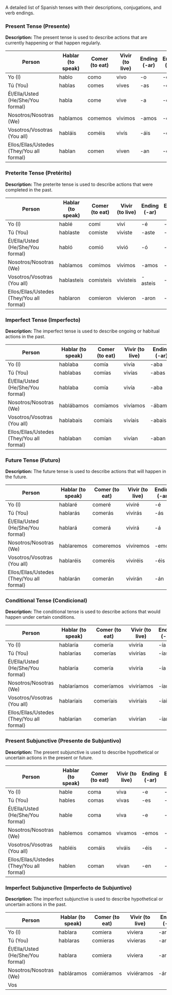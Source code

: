 A detailed list of Spanish tenses with their descriptions, conjugations, and verb endings.

### Present Tense (Presente)

**Description:** The present tense is used to describe actions that are currently happening or that happen regularly.

| Person                         | Hablar (to speak) | Comer (to eat) | Vivir (to live) | Ending (-ar) | Ending (-er) | Ending (-ir) |
|-------------------------------|-------------------|----------------|-----------------|--------------|--------------|--------------|
| Yo (I)                        | hablo             | como           | vivo            | -o           | -o           | -o           |
| Tú (You)                      | hablas            | comes          | vives           | -as          | -es          | -es          |
| Él/Ella/Usted (He/She/You formal) | habla             | come           | vive            | -a           | -e           | -e           |
| Nosotros/Nosotras (We)        | hablamos          | comemos        | vivimos         | -amos        | -emos        | -imos        |
| Vosotros/Vosotras (You all)   | habláis           | coméis         | vivís           | -áis         | -éis         | -ís          |
| Ellos/Ellas/Ustedes (They/You all formal) | hablan            | comen          | viven           | -an           | -en           | -en           |

### Preterite Tense (Pretérito)

**Description:** The preterite tense is used to describe actions that were completed in the past.

| Person                         | Hablar (to speak) | Comer (to eat) | Vivir (to live) | Ending (-ar) | Ending (-er) | Ending (-ir) |
|-------------------------------|-------------------|----------------|-----------------|--------------|--------------|--------------|
| Yo (I)                        | hablé             | comí           | viví            | -é           | -í           | -í           |
| Tú (You)                      | hablaste          | comiste        | viviste         | -aste        | -iste        | -iste        |
| Él/Ella/Usted (He/She/You formal) | habló             | comió           | vivió            | -ó           | -ió           | -ió           |
| Nosotros/Nosotras (We)        | hablamos          | comimos        | vivimos         | -amos        | -imos        | -imos        |
| Vosotros/Vosotras (You all)   | hablasteis        | comisteis      | vivisteis       | -asteis      | -isteis      | -isteis      |
| Ellos/Ellas/Ustedes (They/You all formal) | hablaron          | comieron        | vivieron        | -aron        | -ieron        | -ieron        |

### Imperfect Tense (Imperfecto)

**Description:** The imperfect tense is used to describe ongoing or habitual actions in the past.

| Person                         | Hablar (to speak) | Comer (to eat) | Vivir (to live) | Ending (-ar) | Ending (-er) | Ending (-ir) |
|-------------------------------|-------------------|----------------|-----------------|--------------|--------------|--------------|
| Yo (I)                        | hablaba           | comía          | vivía           | -aba         | -ía          | -ía          |
| Tú (You)                      | hablabas          | comías         | vivías          | -abas        | -ías         | -ías         |
| Él/Ella/Usted (He/She/You formal) | hablaba           | comía          | vivía           | -aba         | -ía          | -ía          |
| Nosotros/Nosotras (We)        | hablábamos        | comíamos       | vivíamos        | -ábamos      | -íamos       | -íamos       |
| Vosotros/Vosotras (You all)   | hablabais         | comíais        | vivíais         | -abais       | -íais        | -íais        |
| Ellos/Ellas/Ustedes (They/You all formal) | hablaban          | comían         | vivían          | -aban        | -ían         | -ían         |

### Future Tense (Futuro)

**Description:** The future tense is used to describe actions that will happen in the future.

| Person                         | Hablar (to speak) | Comer (to eat) | Vivir (to live) | Ending (-ar) | Ending (-er) | Ending (-ir) |
|-------------------------------|-------------------|----------------|-----------------|--------------|--------------|--------------|
| Yo (I)                        | hablaré           | comeré         | viviré          | -é           | -é           | -é           |
| Tú (You)                      | hablarás          | comerás        | vivirás         | -ás          | -ás          | -ás          |
| Él/Ella/Usted (He/She/You formal) | hablará           | comerá         | vivirá          | -á           | -á           | -á           |
| Nosotros/Nosotras (We)        | hablaremos        | comeremos      | viviremos       | -emos        | -emos        | -emos        |
| Vosotros/Vosotras (You all)   | hablaréis         | comeréis       | viviréis        | -éis         | -éis         | -éis         |
| Ellos/Ellas/Ustedes (They/You all formal) | hablarán          | comerán        | vivirán         | -án          | -án          | -án          |

### Conditional Tense (Condicional)

**Description:** The conditional tense is used to describe actions that would happen under certain conditions.

| Person                         | Hablar (to speak) | Comer (to eat) | Vivir (to live) | Ending (-ar) | Ending (-er) | Ending (-ir) |
|-------------------------------|-------------------|----------------|-----------------|--------------|--------------|--------------|
| Yo (I)                        | hablaría          | comería        | viviría         | -ía          | -ía          | -ía          |
| Tú (You)                      | hablarías         | comerías       | vivirías        | -ías         | -ías         | -ías         |
| Él/Ella/Usted (He/She/You formal) | hablaría          | comería        | viviría         | -ía          | -ía          | -ía          |
| Nosotros/Nosotras (We)        | hablaríamos       | comeríamos     | viviríamos      | -íamos       | -íamos       | -íamos       |
| Vosotros/Vosotras (You all)   | hablaríais        | comeríais      | viviríais       | -íais        | -íais        | -íais        |
| Ellos/Ellas/Ustedes (They/You all formal) | hablarían         | comerían       | vivirían        | -ían         | -ían         | -ían         |

### Present Subjunctive (Presente de Subjuntivo)

**Description:** The present subjunctive is used to describe hypothetical or uncertain actions in the present or future.

| Person                         | Hablar (to speak) | Comer (to eat) | Vivir (to live) | Ending (-ar) | Ending (-er) | Ending (-ir) |
|-------------------------------|-------------------|----------------|-----------------|--------------|--------------|--------------|
| Yo (I)                        | hable             | coma           | viva            | -e           | -a           | -a           |
| Tú (You)                      | hables            | comas          | vivas           | -es          | -as          | -as          |
| Él/Ella/Usted (He/She/You formal) | hable             | coma           | viva            | -e           | -a           | -a           |
| Nosotros/Nosotras (We)        | hablemos          | comamos        | vivamos         | -emos        | -amos        | -amos        |
| Vosotros/Vosotras (You all)   | habléis           | comáis         | viváis          | -éis         | -áis         | -áis         |
| Ellos/Ellas/Ustedes (They/You all formal) | hablen            | coman          | vivan           | -en           | -an           | -an           |

### Imperfect Subjunctive (Imperfecto de Subjuntivo)

**Description:** The imperfect subjunctive is used to describe hypothetical or uncertain actions in the past.

| Person                         | Hablar (to speak) | Comer (to eat) | Vivir (to live) | Ending (-ar) | Ending (-er) | Ending (-ir) |
|-------------------------------|-------------------|----------------|-----------------|--------------|--------------|--------------|
| Yo (I)                        | hablara           | comiera        | viviera         | -ara         | -iera        | -iera        |
| Tú (You)                      | hablaras          | comieras       | vivieras        | -aras        | -ieras       | -ieras       |
| Él/Ella/Usted (He/She/You formal) | hablara           | comiera        | viviera         | -ara         | -iera        | -iera        |
| Nosotros/Nosotras (We)        | habláramos        | comiéramos     | viviéramos      | -áramos      | -iéramos     | -iéramos     |
| Vos

